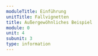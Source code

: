 ```yaml
---
moduleTitle: Einführung
unitTitle: Fallvignetten
title: Außergewöhnliches Beispiel
module: 0
unit: 4
subunit: 3
type: information
---
```


